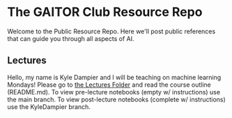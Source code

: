 # The GAITOR Club Resource Repo


Welcome to the Public Resource Repo. Here we'll post public references that can guide you through all aspects of AI.

## Lectures

Hello, my name is Kyle Dampier and I will be teaching on machine learning Mondays!
Please go to [the Lectures Folder](https://github.com/TheGAITORClub/Resources/tree/KyleDampier/Lectures) and read the course outline (README.md).
To view pre-lecture notebooks (empty w/ instructions) use the main branch.
To view post-lecture notebooks (complete w/ instructions) use the KyleDampier branch.
